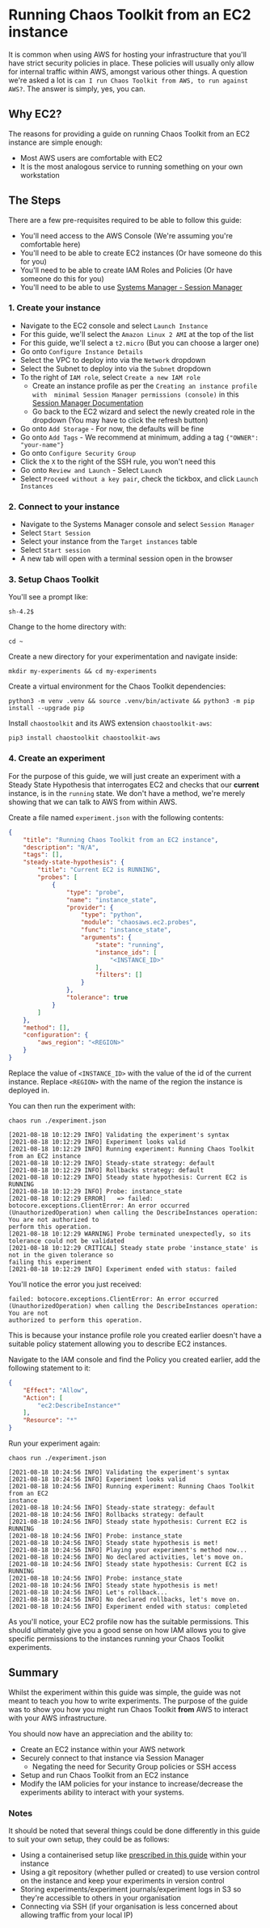 # Running Chaos Toolkit from an EC2 instance

It is common when using AWS for hosting your infrastructure that you'll have
strict security policies in place. These policies will usually only allow for
internal traffic within AWS, amongst various other things. A question we're
asked a lot is `can I run Chaos Toolkit from AWS, to run against AWS?`. 
The answer is simply, yes, you can.

## Why EC2?

The reasons for providing a guide on running Chaos Toolkit from an EC2
instance are simple enough:

* Most AWS users are comfortable with EC2
* It is the most analogous service to running something on your own workstation

## The Steps

There are a few pre-requisites required to be able to follow this guide:

* You'll need access to the AWS Console (We're assuming you're comfortable here)
* You'll need to be able to create EC2 instances (Or have someone do this for
you)
* You'll need to be able to create IAM Roles and Policies (Or have someone do 
this for you)
* You'll need to be able to use [Systems Manager - Session Manager][]

[Systems Manager - Session Manager]: https://docs.aws.amazon.com/systems-manager/latest/userguide/session-manager.html

### 1. Create your instance

* Navigate to the EC2 console and select `Launch Instance`
* For this guide, we'll select the `Amazon Linux 2 AMI` at the top of the list
* For this guide, we'll select a `t2.micro` (But you can choose a larger one)
* Go onto `Configure Instance Details`
* Select the VPC to deploy into via the `Network` dropdown
* Select the Subnet to deploy into via the `Subnet` dropdown
* To the right of `IAM role`, select `Create a new IAM role`
    * Create an instance profile as per the `Creating an instance profile with 
    minimal Session Manager permissions (console)` in this [Session Manager 
    Documentation][]
    * Go back to the EC2 wizard and select the newly created role in the 
    dropdown (You may have to click the refresh button)
* Go onto `Add Storage` - For now, the defaults will be fine
* Go onto `Add Tags` - We recommend at minimum, adding a tag `{"OWNER": 
"your-name"}`
* Go onto `Configure Security Group`
* Click the `X` to the right of the SSH rule, you won't need this
* Go onto `Review and Launch` - Select `Launch`
* Select `Proceed without a key pair`, check the tickbox, and click `Launch 
Instances`

[Session Manager Documentation]: https://docs.aws.amazon.com/systems-manager/latest/userguide/getting-started-create-iam-instance-profile.html

### 2. Connect to your instance

* Navigate to the Systems Manager console and select `Session Manager`
* Select `Start Session`
* Select your instance from the `Target instances` table
* Select `Start session`
* A new tab will open with a terminal session open in the browser

### 3. Setup Chaos Toolkit

You'll see a prompt like:

```console
sh-4.2$
```

Change to the home directory with:

```console
cd ~
```

Create a new directory for your experimentation and navigate inside:

```console
mkdir my-experiments && cd my-experiments
```

Create a virtual environment for the Chaos Toolkit dependencies:

```console
python3 -m venv .venv && source .venv/bin/activate && python3 -m pip install --upgrade pip
```

Install `chaostoolkit` and its AWS extension `chaostoolkit-aws`:

```console
pip3 install chaostoolkit chaostoolkit-aws
```

### 4. Create an experiment

For the purpose of this guide, we will just create an experiment with a
Steady State Hypothesis that interrogates EC2 and checks that our **current**
instance, is in the `running` state. We don't have a method, we're merely showing
that we can talk to AWS from within AWS.

Create a file named `experiment.json` with the following contents:

```json
{
    "title": "Running Chaos Toolkit from an EC2 instance",
    "description": "N/A",
    "tags": [],
    "steady-state-hypothesis": {
        "title": "Current EC2 is RUNNING",
        "probes": [
            {
                "type": "probe",
                "name": "instance_state",
                "provider": {
                    "type": "python",
                    "module": "chaosaws.ec2.probes",
                    "func": "instance_state",
                    "arguments": {
                        "state": "running",
                        "instance_ids": [
                            "<INSTANCE_ID>"
                        ],
                        "filters": []
                    }
                },
                "tolerance": true
            }
        ]
    },
    "method": [],
    "configuration": {
        "aws_region": "<REGION>"
    }
}
```

Replace the value of `<INSTANCE_ID>` with the value of the id of the current
instance. Replace `<REGION>` with the name of the region the instance is deployed
in.

You can then run the experiment with:

```console
chaos run ./experiment.json
```

```
[2021-08-18 10:12:29 INFO] Validating the experiment's syntax
[2021-08-18 10:12:29 INFO] Experiment looks valid
[2021-08-18 10:12:29 INFO] Running experiment: Running Chaos Toolkit from an EC2 instance
[2021-08-18 10:12:29 INFO] Steady-state strategy: default
[2021-08-18 10:12:29 INFO] Rollbacks strategy: default
[2021-08-18 10:12:29 INFO] Steady state hypothesis: Current EC2 is RUNNING
[2021-08-18 10:12:29 INFO] Probe: instance_state
[2021-08-18 10:12:29 ERROR]   => failed: botocore.exceptions.ClientError: An error occurred 
(UnauthorizedOperation) when calling the DescribeInstances operation: You are not authorized to 
perform this operation.
[2021-08-18 10:12:29 WARNING] Probe terminated unexpectedly, so its tolerance could not be validated
[2021-08-18 10:12:29 CRITICAL] Steady state probe 'instance_state' is not in the given tolerance so 
failing this experiment
[2021-08-18 10:12:29 INFO] Experiment ended with status: failed
```

You'll notice the error you just received:

```
failed: botocore.exceptions.ClientError: An error occurred 
(UnauthorizedOperation) when calling the DescribeInstances operation: You are not
authorized to perform this operation.
```

This is because your instance profile role you created earlier doesn't have a 
suitable policy statement allowing you to describe EC2 instances.

Navigate to the IAM console and find the Policy you created earlier, add the
following statement to it:

```json
{
    "Effect": "Allow",
    "Action": [
        "ec2:DescribeInstance*"
    ],
    "Resource": "*"
}
```

Run your experiment again:

```console
chaos run ./experiment.json
```

```
[2021-08-18 10:24:56 INFO] Validating the experiment's syntax
[2021-08-18 10:24:56 INFO] Experiment looks valid
[2021-08-18 10:24:56 INFO] Running experiment: Running Chaos Toolkit from an EC2 
instance
[2021-08-18 10:24:56 INFO] Steady-state strategy: default
[2021-08-18 10:24:56 INFO] Rollbacks strategy: default
[2021-08-18 10:24:56 INFO] Steady state hypothesis: Current EC2 is RUNNING
[2021-08-18 10:24:56 INFO] Probe: instance_state
[2021-08-18 10:24:56 INFO] Steady state hypothesis is met!
[2021-08-18 10:24:56 INFO] Playing your experiment's method now...
[2021-08-18 10:24:56 INFO] No declared activities, let's move on.
[2021-08-18 10:24:56 INFO] Steady state hypothesis: Current EC2 is RUNNING
[2021-08-18 10:24:56 INFO] Probe: instance_state
[2021-08-18 10:24:56 INFO] Steady state hypothesis is met!
[2021-08-18 10:24:56 INFO] Let's rollback...
[2021-08-18 10:24:56 INFO] No declared rollbacks, let's move on.
[2021-08-18 10:24:56 INFO] Experiment ended with status: completed
```

As you'll notice, your EC2 profile now has the suitable permissions. This should
ultimately give you a good sense on how IAM allows you to give specific permissions
to the instances running your Chaos Toolkit experiments.

## Summary

Whilst the experiment within this guide was simple, the guide was not meant to
teach you how to write experiments. The purpose of the guide was to show you how
you might run Chaos Toolkit **from** AWS to interact with your AWS infrastructure.

You should now have an appreciation and the ability to:

* Create an EC2 instance within your AWS network
* Securely connect to that instance via Session Manager
    * Negating the need for Security Group policies or SSH access
* Setup and run Chaos Toolkit from an EC2 instance
* Modify the IAM policies for your instance to increase/decrease the experiments
ability to interact with your systems.

### Notes

It should be noted that several things could be done differently in this guide to
suit your own setup, they could be as follows:

* Using a containerised setup like [prescribed in this guide][] within your
instance
* Using a git repository (whether pulled or created) to use version control on the
instance and keep your experiments in version control
* Storing experiments/experiment journals/experiment logs in S3 so they're
accessible to others in your organisation
* Connecting via SSH (if your organisation is less concerned about allowing
traffic from your local IP)

[prescribed in this guide]: ../containerising/
